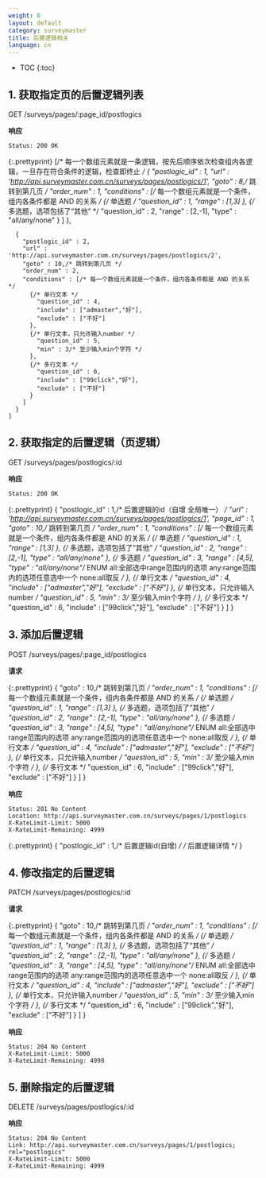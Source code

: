 ```yaml
---
weight: 8
layout: default
category: surveymaster
title: 后置逻辑相关
language: cn
---
```


* TOC
{:toc}

## 1. 获取指定页的后置逻辑列表
  GET /surveys/pages/:page_id/postlogics

**响应**

    Status: 200 OK

{:.prettyprint}
    [/* 每一个数组元素就是一条逻辑，按先后顺序依次检查组内各逻辑，一旦存在符合条件的逻辑，检查即终止 */
      {
        "postlogic_id" : 1,
        "url" : 'http://api.surveymaster.com.cn/surveys/pages/postlogics/1',
        "goto" : 8,/* 跳转到第几页 */
        "order_num" : 1,
        "conditions" : [/* 每一个数组元素就是一个条件，组内各条件都是 AND 的关系 */
          {/* 单选题 */
            "question_id" : 1,
            "range" : [1,3]
          },
          {/* 多选题，选项包括了“其他” */
            "question_id" : 2,
            "range" : [2,-1],
            "type" : "all/any/none"
          }
        ]
      },

      {
        "postlogic_id" : 2,
        "url" : 'http://api.surveymaster.com.cn/surveys/pages/postlogics/2',
        "goto" : 10,/* 跳转到第几页 */
        "order_num" : 2,
        "conditions" : [/* 每一个数组元素就是一个条件，组内各条件都是 AND 的关系 */
          {/* 单行文本 */
            "question_id" : 4,
            "include" : ["admaster","好"],
            "exclude" : ["不好"]
          },
          {/* 单行文本，只允许输入number */
            "question_id" : 5,
            "min" : 3/* 至少输入min个字符 */
          },
          {/* 多行文本 */
            "question_id" : 6,
            "include" : ["99click","好"],
            "exclude" : ["不好"]
          }
        ]
      }
    ]


## 2. 获取指定的后置逻辑（页逻辑）
  GET /surveys/pages/postlogics/:id

**响应**

    Status: 200 OK

{:.prettyprint}
    {
      "postlogic_id" : 1,/* 后置逻辑的id（自增 全局唯一） */
      "url" : 'http://api.surveymaster.com.cn/surveys/pages/postlogics/1',
      "page_id" : 1,
      "goto" : 10,/* 跳转到第几页 */
      "order_num" : 1,
      "conditions" : [/* 每一个数组元素就是一个条件，组内各条件都是 AND 的关系 */
        {/* 单选题 */
          "question_id" : 1,
          "range" : [1,3]
        },
        {/* 多选题，选项包括了“其他” */
          "question_id" : 2,
          "range" : [2,-1],
          "type" : "all/any/none"
        },
        {/* 多选题 */
          "question_id" : 3,
          "range" : [4,5],
          "type" : "all/any/none"/* ENUM all:全部选中range范围内的选项 any:range范围内的选项任意选中一个 none:all取反 */
        },
        {/* 单行文本 */
          "question_id" : 4,
          "include" : ["admaster","好"],
          "exclude" : ["不好"]
        },
        {/* 单行文本，只允许输入number */
          "question_id" : 5,
          "min" : 3/* 至少输入min个字符 */
        },
        {/* 多行文本 */
          "question_id" : 6,
          "include" : ["99click","好"],
          "exclude" : ["不好"]
        }
      ]
    }


## 3. 添加后置逻辑
  POST /surveys/pages/:page_id/postlogics

**请求**

{:.prettyprint}
    {
      "goto" : 10,/* 跳转到第几页 */
      "order_num" : 1,
      "conditions" : [/* 每一个数组元素就是一个条件，组内各条件都是 AND 的关系 */
        {/* 单选题 */
          "question_id" : 1,
          "range" : [1,3]
        },
        {/* 多选题，选项包括了“其他” */
          "question_id" : 2,
          "range" : [2,-1],
          "type" : "all/any/none"
        },
        {/* 多选题 */
          "question_id" : 3,
          "range" : [4,5],
          "type" : "all/any/none"/* ENUM all:全部选中range范围内的选项 any:range范围内的选项任意选中一个 none:all取反 */
        },
        {/* 单行文本 */
          "question_id" : 4,
          "include" : ["admaster","好"],
          "exclude" : ["不好"]
        },
        {/* 单行文本，只允许输入number */
          "question_id" : 5,
          "min" : 3/* 至少输入min个字符 */
        },
        {/* 多行文本 */
          "question_id" : 6,
          "include" : ["99click","好"],
          "exclude" : ["不好"]
        }
      ]
    }

**响应**

    Status: 201 No Content
    Location: http://api.surveymaster.com.cn/surveys/pages/1/postlogics
    X-RateLimit-Limit: 5000
    X-RateLimit-Remaining: 4999

{:.prettyprint}
    {
      "postlogic_id" : 1,/* 后置逻辑id(自增) */
      /* 后置逻辑详情 */
    }


## 4. 修改指定的后置逻辑
  PATCH /surveys/pages/postlogics/:id

**请求**

{:.prettyprint}
    {
      "goto" : 10,/* 跳转到第几页 */
      "order_num" : 1,
      "conditions" : [/* 每一个数组元素就是一个条件，组内各条件都是 AND 的关系 */
        {/* 单选题 */
          "question_id" : 1,
          "range" : [1,3]
        },
        {/* 多选题，选项包括了“其他” */
          "question_id" : 2,
          "range" : [2,-1],
          "type" : "all/any/none"
        },
        {/* 多选题 */
          "question_id" : 3,
          "range" : [4,5],
          "type" : "all/any/none"/* ENUM all:全部选中range范围内的选项 any:range范围内的选项任意选中一个 none:all取反 */
        },
        {/* 单行文本 */
          "question_id" : 4,
          "include" : ["admaster","好"],
          "exclude" : ["不好"]
        },
        {/* 单行文本，只允许输入number */
          "question_id" : 5,
          "min" : 3/* 至少输入min个字符 */
        },
        {/* 多行文本 */
          "question_id" : 6,
          "include" : ["99click","好"],
          "exclude" : ["不好"]
        }
      ]
    }

**响应**

    Status: 204 No Content
    X-RateLimit-Limit: 5000
    X-RateLimit-Remaining: 4999


## 5. 删除指定的后置逻辑
  DELETE /surveys/pages/postlogics/:id

**响应**

    Status: 204 No Content
    Link: http://api.surveymaster.com.cn/surveys/pages/1/postlogics; rel="postlogics"
    X-RateLimit-Limit: 5000
    X-RateLimit-Remaining: 4999
